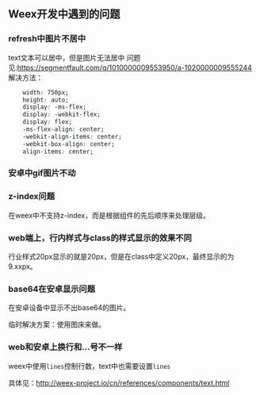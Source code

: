 ## Weex开发中遇到的问题
### refresh中图片不居中
text文本可以居中，但是图片无法居中
问题见:https://segmentfault.com/q/1010000009553950/a-1020000009555244
解决方法：
```css
    width: 750px;
    height: auto;
    display: -ms-flex;
    display: -webkit-flex;
    display: flex;
    -ms-flex-align: center;
    -webkit-align-items: center;
    -webkit-box-align: center;
    align-items: center;
```

### 安卓中gif图片不动

### z-index问题
在weex中不支持z-index，而是根据组件的先后顺序来处理层级。

### web端上，行内样式与class的样式显示的效果不同
行业样式20px显示的就是20px，但是在class中定义20px，最终显示的为9.xxpx。

### base64在安卓显示问题
在安卓设备中显示不出base64的图片。

临时解决方案：使用图床来做。

### web和安卓上换行和...号不一样
weex中使用`lines`控制行数，text中也需要设置`lines`

具体见：http://weex-project.io/cn/references/components/text.html

